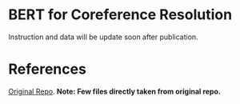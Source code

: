 # BERT for Coreference Resolution
Instruction and data will be update soon after publication.

# References
  
  [Original Repo](https://github.com/mandarjoshi90/coref).
  **Note: Few files directly taken from original repo.**

